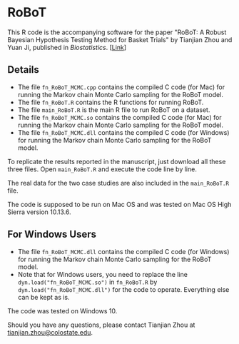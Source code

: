 # RoBoT
This R code is the accompanying software for the paper "RoBoT: A Robust Bayesian Hypothesis Testing Method for Basket Trials" by Tianjian Zhou and Yuan Ji, published in *Biostatistics*. [[Link](https://doi.org/10.1093/biostatistics/kxaa005)]

## Details
- The file `fn_RoBoT_MCMC.cpp` contains the compiled C code (for Mac) for running the Markov chain Monte Carlo sampling for the RoBoT model. 
- The file `fn_RoBoT.R` contains the R functions for running RoBoT. 
- The file `main_RoBoT.R` is the main R file to run RoBoT on a dataset.
- The file `fn_RoBoT_MCMC.so` contains the compiled C code (for Mac) for running the Markov chain Monte Carlo sampling for the RoBoT model.
- The file `fn_RoBoT_MCMC.dll` contains the compiled C code (for Windows) for running the Markov chain Monte Carlo sampling for the RoBoT model.

To replicate the results reported in the manuscript, just download all these three files. Open `main_RoBoT.R` and execute the code line by line.

The real data for the two case studies are also included in the `main_RoBoT.R` file.

The code is supposed to be run on Mac OS and was tested on Mac OS High Sierra version 10.13.6.

## For Windows Users
- The file `fn_RoBoT_MCMC.dll` contains the compiled C code (for Windows) for running the Markov chain Monte Carlo sampling for the RoBoT model. 
- Note that for Windows users, you need to replace the line `dyn.load("fn_RoBoT_MCMC.so")` in `fn_RoBoT.R` by `dyn.load("fn_RoBoT_MCMC.dll")` for the code to operate. Everything else can be kept as is.

The code was tested on Windows 10.

Should you have any questions, please contact Tianjian Zhou at tianjian.zhou@colostate.edu.

